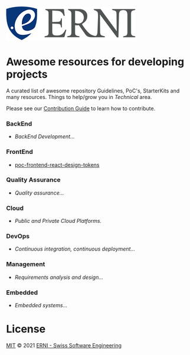 ![GitHub Logo](/assets/logo-standard.png)

# Awesome resources for developing projects
A curated list of awesome repository Guidelines, PoC's, StarterKits and many resources. Things to help/grow you in *Technical* area.

Please see our [Contribution Guide](CONTRIBUTING.md) to learn how to contribute.

### BackEnd
- *BackEnd Development...*

### FrontEnd
- [poc-frontend-react-design-tokens](https://github.com/ERNI-Academy/poc-frontend-react-design-tokens.git)

### Quality Assurance
- *Quality assurance...*

### Cloud
- *Public and Private Cloud Platforms.*

### DevOps
- *Continuous integration, continuous deployment...*

### Management
- *Requirements analysis and design...*

### Embedded
- *Embedded systems...*

# License

[MIT](LICENSE) © 2021 [ERNI - Swiss Software Engineering](https://www.betterask.erni)
